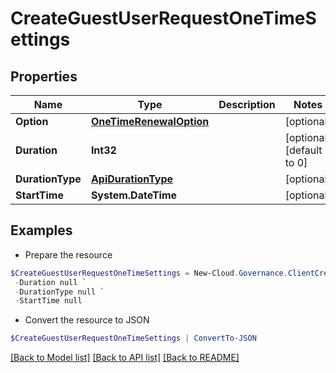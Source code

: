# CreateGuestUserRequestOneTimeSettings
## Properties

Name | Type | Description | Notes
------------ | ------------- | ------------- | -------------
**Option** | [**OneTimeRenewalOption**](OneTimeRenewalOption.md) |  | [optional] 
**Duration** | **Int32** |  | [optional] [default to 0]
**DurationType** | [**ApiDurationType**](ApiDurationType.md) |  | [optional] 
**StartTime** | **System.DateTime** |  | [optional] 

## Examples

- Prepare the resource
```powershell
$CreateGuestUserRequestOneTimeSettings = New-Cloud.Governance.ClientCreateGuestUserRequestOneTimeSettings  -Option null `
 -Duration null `
 -DurationType null `
 -StartTime null
```

- Convert the resource to JSON
```powershell
$CreateGuestUserRequestOneTimeSettings | ConvertTo-JSON
```

[[Back to Model list]](../README.md#documentation-for-models) [[Back to API list]](../README.md#documentation-for-api-endpoints) [[Back to README]](../README.md)

